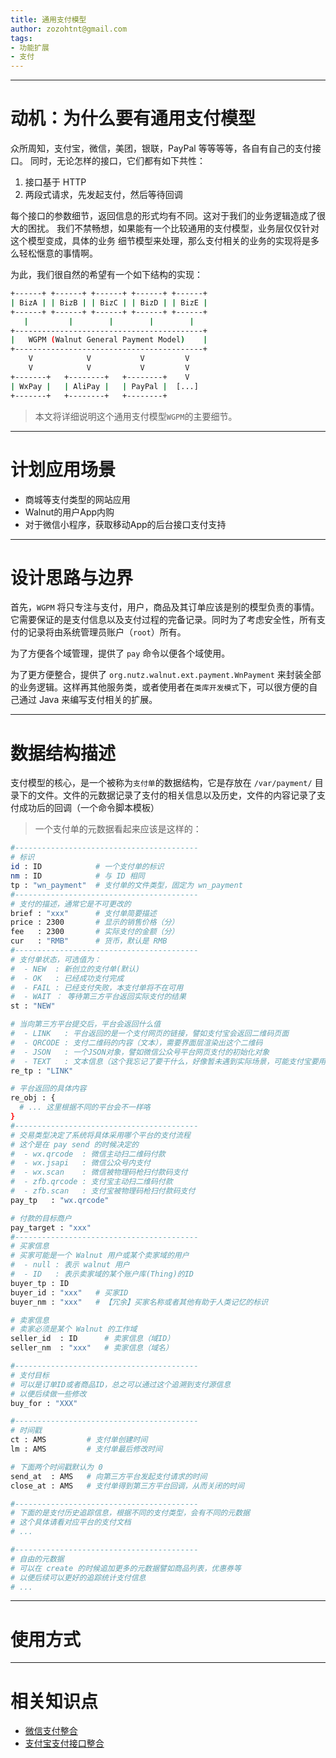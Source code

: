 ```yaml
---
title: 通用支付模型
author: zozohtnt@gmail.com
tags:
- 功能扩展
- 支付
---
```


--------------------------------------
# 动机：为什么要有通用支付模型

众所周知，支付宝，微信，美团，银联，PayPal 等等等等，各自有自己的支付接口。
同时，无论怎样的接口，它们都有如下共性：

1. 接口基于 HTTP 
2. 两段式请求，先发起支付，然后等待回调

每个接口的参数细节，返回信息的形式均有不同。这对于我们的业务逻辑造成了很大的困扰。
我们不禁畅想，如果能有一个比较通用的支付模型，业务层仅仅针对这个模型变成，具体的业务
细节模型来处理，那么支付相关的业务的实现将是多么轻松惬意的事情啊。

为此，我们很自然的希望有一个如下结构的实现：

```bash
+------+ +------+ +------+ +------+ +------+
| BizA | | BizB | | BizC | | BizD | | BizE |
+------+ +------+ +------+ +------+ +------+              
   |         |        |        |        |                  
+------------------------------------------+
|   WGPM (Walnut General Payment Model)    |
+------------------------------------------+
    V            V           V         V
    V            V           V         V
+-------+   +--------+   +--------+    V
| WxPay |   | AliPay |   | PayPal |  [...]
+-------+   +--------+   +--------+
```

> 本文将详细说明这个通用支付模型`WGPM`的主要细节。

--------------------------------------
# 计划应用场景

- 商城等支付类型的网站应用
- Walnut的用户App内购
- 对于微信小程序，获取移动App的后台接口支付支持

--------------------------------------
# 设计思路与边界

首先，`WGPM` 将只专注与支付，用户，商品及其订单应该是别的模型负责的事情。它需要保证的是支付信息以及支付过程的完备记录。同时为了考虑安全性，所有支付的记录将由系统管理员账户（`root`）所有。

为了方便各个域管理，提供了 `pay` 命令以便各个域使用。

为了更方便整合，提供了 `org.nutz.walnut.ext.payment.WnPayment` 来封装全部的业务逻辑。这样再其他服务类，或者使用者在`类库开发模式`下，可以很方便的自己通过 Java 来编写支付相关的扩展。

--------------------------------------
# 数据结构描述

支付模型的核心，是一个被称为`支付单`的数据结构，它是存放在 `/var/payment/` 目录下的文件。文件的元数据记录了支付的相关信息以及历史，文件的内容记录了支付成功后的回调（一个命令脚本模板）

> 一个支付单的元数据看起来应该是这样的：
```bash
#-----------------------------------------
# 标识
id : ID            # 一个支付单的标识
nm : ID            # 与 ID 相同
tp : "wn_payment"  # 支付单的文件类型，固定为 wn_payment
#-----------------------------------------
# 支付的描述，通常它是不可更改的
brief : "xxx"      # 支付单简要描述
price : 2300       # 显示的销售价格（分）
fee   : 2300       # 实际支付的金额（分）
cur   : "RMB"      # 货币，默认是 RMB
#-----------------------------------------
# 支付单状态，可选值为：
#  - NEW  : 新创立的支付单(默认)
#  - OK   : 已经成功支付完成
#  - FAIL : 已经支付失败，本支付单将不在可用
#  - WAIT ： 等待第三方平台返回实际支付的结果
st : "NEW"

# 当向第三方平台提交后，平台会返回什么值
#  - LINK   : 平台返回的是一个支付网页的链接，譬如支付宝会返回二维码页面
#  - QRCODE : 支付二维码的内容（文本），需要界面层渲染出这个二维码
#  - JSON   : 一个JSON对象，譬如微信公众号平台网页支付的初始化对象
#  - TEXT   : 文本信息（这个我忘记了要干什么，好像暂未遇到实际场景，可能支付宝要用）
re_tp : "LINK"

# 平台返回的具体内容
re_obj : {
  # ... 这里根据不同的平台会不一样咯
}
#-----------------------------------------
# 交易类型决定了系统将具体采用哪个平台的支付流程
# 这个是在 pay send 的时候决定的
#  - wx.qrcode  : 微信主动扫二维码付款
#  - wx.jsapi   : 微信公众号内支付
#  - wx.scan    : 微信被物理码枪扫付款码支付
#  - zfb.qrcode : 支付宝主动扫二维码付款
#  - zfb.scan   : 支付宝被物理码枪扫付款码支付
pay_tp   : "wx.qrcode"

# 付款的目标商户
pay_target : "xxx"
#-----------------------------------------
# 买家信息
# 买家可能是一个 Walnut 用户或某个卖家域的用户
#  - null : 表示 walnut 用户
#  - ID   : 表示卖家域的某个账户库(Thing)的ID
buyer_tp : ID
buyer_id : "xxx"   # 买家ID
buyer_nm : "xxx"   # 【冗余】买家名称或者其他有助于人类记忆的标识

# 卖家信息
# 卖家必须是某个 Walnut 的工作域
seller_id  : ID      # 卖家信息（域ID）
seller_nm  : "xxx"   # 卖家信息（域名）

#-----------------------------------------
# 支付目标
# 可以是订单ID或者商品ID，总之可以通过这个追溯到支付源信息
# 以便后续做一些修改
buy_for : "XXX"

#-----------------------------------------
# 时间戳
ct : AMS         # 支付单创建时间
lm : AMS         # 支付单最后修改时间

# 下面两个时间戳默认为 0 
send_at  : AMS   # 向第三方平台发起支付请求的时间
close_at : AMS   # 支付单得到第三方平台回调，从而关闭的时间

#-----------------------------------------
# 下面的是支付历史追踪信息，根据不同的支付类型，会有不同的元数据
# 这个具体请看对应平台的支付文档
# ...

#-----------------------------------------
# 自由的元数据
# 可以在 create 的时候追加更多的元数据譬如商品列表，优惠券等
# 以便后续可以更好的追踪统计支付信息
# ...
```

--------------------------------------
# 使用方式

--------------------------------------
# 相关知识点

- [微信支付整合][f0-wxp]
- [支付宝支付接口整合][f0-zfb]

[c0-pvg]: ../core-l0/c0-pvg-basic.md
[c2-pvg]: ../core-l2/c2-pvg-more.md
[f0-wxp]: ../func-l0/f0-weixin-payment.md
[f0-zfb]: ../func-l0/f0-alipay.md
[f1-pay]: ../func-l1/f1-payment.md